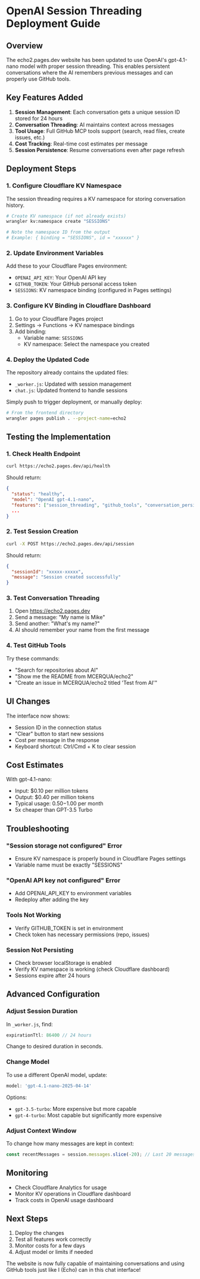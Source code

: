 # OpenAI Session Threading Deployment Guide

## Overview
The echo2.pages.dev website has been updated to use OpenAI's gpt-4.1-nano model with proper session threading. This enables persistent conversations where the AI remembers previous messages and can properly use GitHub tools.

## Key Features Added
1. **Session Management**: Each conversation gets a unique session ID stored for 24 hours
2. **Conversation Threading**: AI maintains context across messages
3. **Tool Usage**: Full GitHub MCP tools support (search, read files, create issues, etc.)
4. **Cost Tracking**: Real-time cost estimates per message
5. **Session Persistence**: Resume conversations even after page refresh

## Deployment Steps

### 1. Configure Cloudflare KV Namespace
The session threading requires a KV namespace for storing conversation history.

```bash
# Create KV namespace (if not already exists)
wrangler kv:namespace create "SESSIONS"

# Note the namespace ID from the output
# Example: { binding = "SESSIONS", id = "xxxxxx" }
```

### 2. Update Environment Variables
Add these to your Cloudflare Pages environment:

- `OPENAI_API_KEY`: Your OpenAI API key
- `GITHUB_TOKEN`: Your GitHub personal access token  
- `SESSIONS`: KV namespace binding (configured in Pages settings)

### 3. Configure KV Binding in Cloudflare Dashboard
1. Go to your Cloudflare Pages project
2. Settings → Functions → KV namespace bindings
3. Add binding:
   - Variable name: `SESSIONS`
   - KV namespace: Select the namespace you created

### 4. Deploy the Updated Code
The repository already contains the updated files:
- `_worker.js`: Updated with session management
- `chat.js`: Updated frontend to handle sessions

Simply push to trigger deployment, or manually deploy:
```bash
# From the frontend directory
wrangler pages publish . --project-name=echo2
```

## Testing the Implementation

### 1. Check Health Endpoint
```bash
curl https://echo2.pages.dev/api/health
```

Should return:
```json
{
  "status": "healthy",
  "model": "OpenAI gpt-4.1-nano",
  "features": ["session_threading", "github_tools", "conversation_persistence"],
  ...
}
```

### 2. Test Session Creation
```bash
curl -X POST https://echo2.pages.dev/api/session
```

Should return:
```json
{
  "sessionId": "xxxxx-xxxxx",
  "message": "Session created successfully"
}
```

### 3. Test Conversation Threading
1. Open https://echo2.pages.dev
2. Send a message: "My name is Mike"
3. Send another: "What's my name?"
4. AI should remember your name from the first message

### 4. Test GitHub Tools
Try these commands:
- "Search for repositories about AI"
- "Show me the README from MCERQUA/echo2"
- "Create an issue in MCERQUA/echo2 titled 'Test from AI'"

## UI Changes
The interface now shows:
- Session ID in the connection status
- "Clear" button to start new sessions
- Cost per message in the response
- Keyboard shortcut: Ctrl/Cmd + K to clear session

## Cost Estimates
With gpt-4.1-nano:
- Input: $0.10 per million tokens
- Output: $0.40 per million tokens
- Typical usage: $0.50-$1.00 per month
- 5x cheaper than GPT-3.5 Turbo

## Troubleshooting

### "Session storage not configured" Error
- Ensure KV namespace is properly bound in Cloudflare Pages settings
- Variable name must be exactly "SESSIONS"

### "OpenAI API key not configured" Error
- Add OPENAI_API_KEY to environment variables
- Redeploy after adding the key

### Tools Not Working
- Verify GITHUB_TOKEN is set in environment
- Check token has necessary permissions (repo, issues)

### Session Not Persisting
- Check browser localStorage is enabled
- Verify KV namespace is working (check Cloudflare dashboard)
- Sessions expire after 24 hours

## Advanced Configuration

### Adjust Session Duration
In `_worker.js`, find:
```javascript
expirationTtl: 86400 // 24 hours
```
Change to desired duration in seconds.

### Change Model
To use a different OpenAI model, update:
```javascript
model: 'gpt-4.1-nano-2025-04-14'
```
Options:
- `gpt-3.5-turbo`: More expensive but more capable
- `gpt-4-turbo`: Most capable but significantly more expensive

### Adjust Context Window
To change how many messages are kept in context:
```javascript
const recentMessages = session.messages.slice(-20); // Last 20 messages
```

## Monitoring
- Check Cloudflare Analytics for usage
- Monitor KV operations in Cloudflare dashboard
- Track costs in OpenAI usage dashboard

## Next Steps
1. Deploy the changes
2. Test all features work correctly
3. Monitor costs for a few days
4. Adjust model or limits if needed

The website is now fully capable of maintaining conversations and using GitHub tools just like I (Echo) can in this chat interface!
